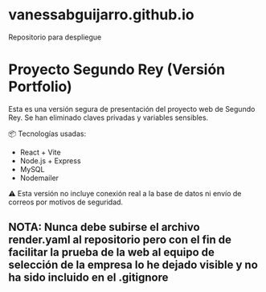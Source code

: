 # vanessabguijarro.github.io
Repositorio para despliegue

# Proyecto Segundo Rey (Versión Portfolio)

Esta es una versión segura de presentación del proyecto web de Segundo Rey. Se han eliminado claves privadas y variables sensibles.

📦 Tecnologías usadas:
- React + Vite
- Node.js + Express
- MySQL
- Nodemailer

⚠️ Esta versión no incluye conexión real a la base de datos ni envío de correos por motivos de seguridad.

## NOTA: Nunca debe subirse el archivo render.yaml al repositorio pero con el fin de facilitar la prueba de la web al equipo de selección de la empresa lo he dejado visible y no ha sido incluido en el .gitignore
